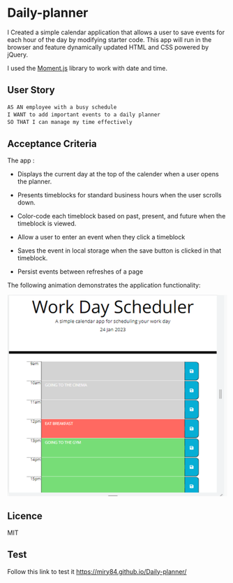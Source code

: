 # Daily-planner
I Created a simple calendar application that allows a user to save events for each hour of the day by modifying starter code. This app will run in the browser and feature dynamically updated HTML and CSS powered by jQuery.

I  used the [Moment.js](https://momentjs.com/) library to work with date and time. 
## User Story

```md
AS AN employee with a busy schedule
I WANT to add important events to a daily planner
SO THAT I can manage my time effectively
```

## Acceptance Criteria

The app :

* Displays the current day at the top of the calender when a user opens the planner.
 
* Presents timeblocks for standard business hours when the user scrolls down.
 
* Color-code each timeblock based on past, present, and future when the timeblock is viewed.
 
* Allow a user to enter an event when they click a timeblock

* Saves the event in local storage when the save button is clicked in that timeblock.

* Persist events between refreshes of a page

The following animation demonstrates the application functionality:

![A user clicks on slots on the color-coded calendar and edits the events.](./images/Screenshot%20day.png)

## Licence
MIT

## Test
Follow this link to test it https://miry84.github.io/Daily-planner/